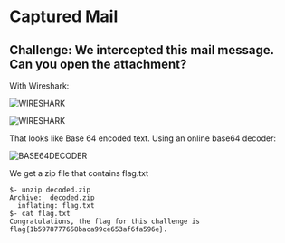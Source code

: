 # Captured Mail
## Challenge: We intercepted this mail message. Can you open the attachment?

With Wireshark:

![WIRESHARK]()

![WIRESHARK]()

That looks like Base 64 encoded text. Using an online base64 decoder:

![BASE64DECODER]()

We get a zip file that contains flag.txt
```
$- unzip decoded.zip
Archive:  decoded.zip
  inflating: flag.txt 
$- cat flag.txt
Congratulations, the flag for this challenge is flag{1b5978777658baca99ce653af6fa596e}.
```
